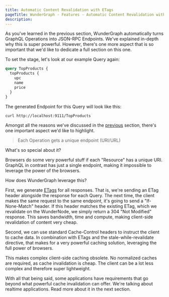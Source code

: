 ```yaml
---
title: Automatic Content Revalidation with ETags
pageTitle: WunderGraph - Features - Automatic Content Revalidation with ETags
description:
---
```


As you've learned in the previous section, WunderGraph automatically turns GraphQL Operations into JSON-RPC Endpoints.
We've explained in-depth why this is super powerful.
However, there's one more aspect that is so important that we'd like to dedicate a full section on this one.

To set the stage, let's look at our example Query again:

```graphql
query TopProducts {
  topProducts {
    upc
    name
    price
  }
}
```

The generated Endpoint for this Query will look like this:

```shell
curl http://localhost:9111/TopProducts
```

Amongst all the reasons we've discussed in the [previous](/docs/features/graphql-to-json-rpc-compiler) section, there's one important aspect we'd like to highlight.

> Each Operation gets a unique endpoint (URI/URL)

What's so special about it?

Browsers do some very powerful stuff if each "Resource" has a unique URI.
GraphQL in contrast has just a single endpoint, making it impossible to leverage the power of the browsers.

How does WunderGraph leverage this?

First, we generate [ETags](https://developer.mozilla.org/en-US/docs/Web/HTTP/Headers/ETag) for all responses.
That is, we're sending an ETag header alongside the response for each Query.
The next time, the client makes the same request to the same endpoint, it's going to send a "If-None-Match" header.
If this header matches the existing ETag,
which we revalidate on the WunderNode,
we simply return a 304 "Not Modified" response.
This saves bandwidth, time and compute, making client-side revalidation of content very cheap.

Second, we can use standard Cache-Control headers to instruct the client to cache data.
In combination with ETags and the stale-while-revalidate directive,
that makes for a very powerful caching solution,
leveraging the full power of browsers.

This makes complex client-side caching obsolete.
No normalized caches are required, as cache invalidation is cheap.
The client can be a lot less complex and therefore super lightweight.

With all that being said, some applications have requirements that go beyond what powerful cache invalidation can offer.
We're talking about realtime applications. Read more about it in the next section.
